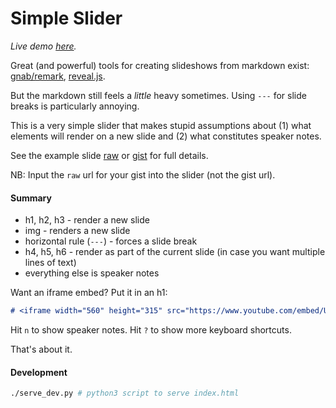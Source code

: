 # Simple Slider

_Live demo [here](https://kortina.nyc/simple-slider/)._

Great (and powerful) tools for creating slideshows from markdown exist: [gnab/remark](https://github.com/gnab/remark), [reveal.js](https://github.com/hakimel/reveal.js/).

But the markdown still feels a _little_ heavy sometimes. Using `---` for slide breaks is particularly annoying.

This is a very simple slider that makes stupid assumptions about (1) what elements will render on a new slide and (2) what constitutes speaker notes.

See the example slide [raw](https://gist.githubusercontent.com/kortina/66d1263fe538b30f4a489d8c97faa140/raw/4fff2f6f196689e3519f9f2945c016e1b79f8fd3/very-simple-slide-example.md) or [gist](https://gist.github.com/kortina/66d1263fe538b30f4a489d8c97faa140) for full details.

NB: Input the `raw` url for your gist into the slider (not the gist url).

#### Summary

- h1, h2, h3 - render a new slide
- img - renders a new slide
- horizontal rule (`---`) - forces a slide break
- h4, h5, h6 - render as part of the current slide (in case you want multiple lines of text)
- everything else is speaker notes

Want an iframe embed? Put it in an h1:

```markdown
# <iframe width="560" height="315" src="https://www.youtube.com/embed/UcU04NGMQb8" frameborder="0" allow="accelerometer; autoplay; clipboard-write; encrypted-media; gyroscope; picture-in-picture" allowfullscreen></iframe>
```

Hit `n` to show speaker notes. Hit `?` to show more keyboard shortcuts.

That's about it.

#### Development

```sh
./serve_dev.py # python3 script to serve index.html
```
